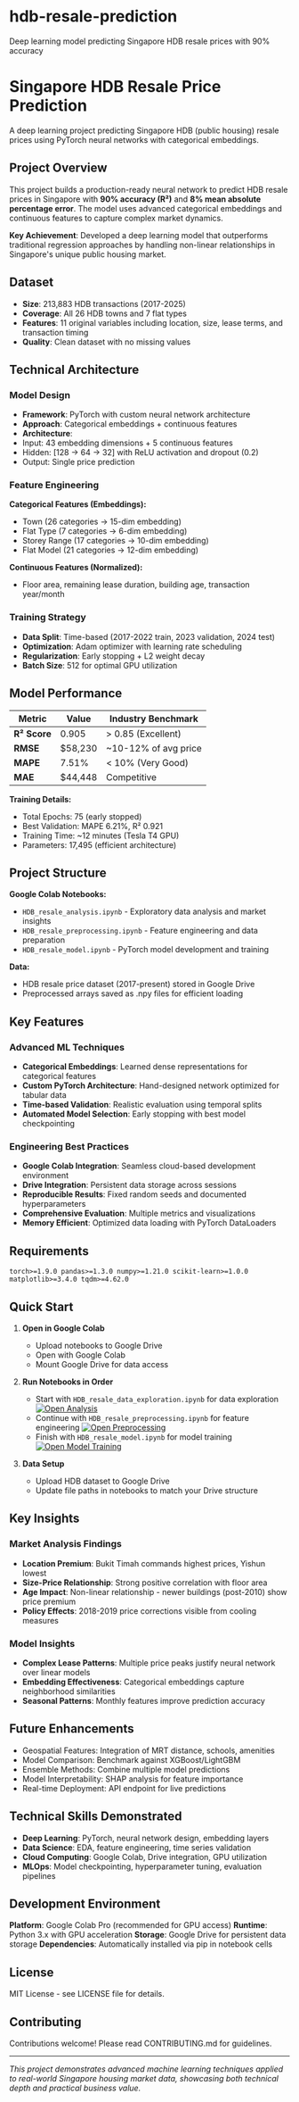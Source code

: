 # hdb-resale-prediction
Deep learning model predicting Singapore HDB resale prices with 90% accuracy

# Singapore HDB Resale Price Prediction

A deep learning project predicting Singapore HDB (public housing) resale prices using PyTorch neural networks with categorical embeddings.

## Project Overview

This project builds a production-ready neural network to predict HDB resale prices in Singapore with **90% accuracy (R²)** and **8% mean absolute percentage error**. The model uses advanced categorical embeddings and continuous features to capture complex market dynamics.

**Key Achievement**: Developed a deep learning model that outperforms traditional regression approaches by handling non-linear relationships in Singapore's unique public housing market.

## Dataset

- **Size**: 213,883 HDB transactions (2017-2025)
- **Coverage**: All 26 HDB towns and 7 flat types
- **Features**: 11 original variables including location, size, lease terms, and transaction timing
- **Quality**: Clean dataset with no missing values

## Technical Architecture

### Model Design
- **Framework**: PyTorch with custom neural network architecture
- **Approach**: Categorical embeddings + continuous features
- **Architecture**: 
 - Input: 43 embedding dimensions + 5 continuous features
 - Hidden: [128 → 64 → 32] with ReLU activation and dropout (0.2)
 - Output: Single price prediction

### Feature Engineering
**Categorical Features (Embeddings):**
- Town (26 categories → 15-dim embedding)
- Flat Type (7 categories → 6-dim embedding)
- Storey Range (17 categories → 10-dim embedding)
- Flat Model (21 categories → 12-dim embedding)

**Continuous Features (Normalized):**
- Floor area, remaining lease duration, building age, transaction year/month

### Training Strategy
- **Data Split**: Time-based (2017-2022 train, 2023 validation, 2024 test)
- **Optimization**: Adam optimizer with learning rate scheduling
- **Regularization**: Early stopping + L2 weight decay
- **Batch Size**: 512 for optimal GPU utilization


## Model Performance

| Metric | Value | Industry Benchmark |
|--------|-------|-------------------|
| **R² Score** | 0.905 | > 0.85 (Excellent) |
| **RMSE** | $58,230 | ~10-12% of avg price |
| **MAPE** | 7.51% | < 10% (Very Good) |
| **MAE** | $44,448 | Competitive |

**Training Details:**
- Total Epochs: 75 (early stopped)
- Best Validation: MAPE 6.21%, R² 0.921
- Training Time: ~12 minutes (Tesla T4 GPU)
- Parameters: 17,495 (efficient architecture)

## Project Structure

**Google Colab Notebooks:**
- `HDB_resale_analysis.ipynb` - Exploratory data analysis and market insights
- `HDB_resale_preprocessing.ipynb` - Feature engineering and data preparation  
- `HDB_resale_model.ipynb` - PyTorch model development and training

**Data:**
- HDB resale price dataset (2017-present) stored in Google Drive
- Preprocessed arrays saved as .npy files for efficient loading

## Key Features

### Advanced ML Techniques
- **Categorical Embeddings**: Learned dense representations for categorical features
- **Custom PyTorch Architecture**: Hand-designed network optimized for tabular data  
- **Time-based Validation**: Realistic evaluation using temporal splits
- **Automated Model Selection**: Early stopping with best model checkpointing

### Engineering Best Practices
- **Google Colab Integration**: Seamless cloud-based development environment
- **Drive Integration**: Persistent data storage across sessions
- **Reproducible Results**: Fixed random seeds and documented hyperparameters
- **Comprehensive Evaluation**: Multiple metrics and visualizations
- **Memory Efficient**: Optimized data loading with PyTorch DataLoaders

## Requirements
`
torch>=1.9.0
pandas>=1.3.0
numpy>=1.21.0
scikit-learn>=1.0.0
matplotlib>=3.4.0
tqdm>=4.62.0
`

## Quick Start

1. **Open in Google Colab**
   - Upload notebooks to Google Drive
   - Open with Google Colab
   - Mount Google Drive for data access

2. **Run Notebooks in Order**
   - Start with `HDB_resale_data_exploration.ipynb` for data exploration   [![Open Analysis](https://colab.research.google.com/assets/colab-badge.svg)](https://colab.research.google.com/github/JoshTKx/hdb-resale-prediction/blob/main/notebooks/HDB_resale_data_exploration.ipynb) 
   - Continue with `HDB_resale_preprocessing.ipynb` for feature engineering [![Open Preprocessing](https://colab.research.google.com/assets/colab-badge.svg)](https://colab.research.google.com/github/JoshTKx/hdb-resale-prediction/blob/main/notebooks/HDB_resale_preprocessing.ipynb) 
   - Finish with `HDB_resale_model.ipynb` for model training [![Open Model Training](https://colab.research.google.com/assets/colab-badge.svg)](https://colab.research.google.com/github/JoshTKx/hdb-resale-prediction/blob/main/notebooks/HDB_resale_model.ipynb) 

3. **Data Setup**
   - Upload HDB dataset to Google Drive
   - Update file paths in notebooks to match your Drive structure
   
   
## Key Insights

### Market Analysis Findings
- **Location Premium**: Bukit Timah commands highest prices, Yishun lowest
- **Size-Price Relationship**: Strong positive correlation with floor area
- **Age Impact**: Non-linear relationship - newer buildings (post-2010) show price premium
- **Policy Effects**: 2018-2019 price corrections visible from cooling measures

### Model Insights
- **Complex Lease Patterns**: Multiple price peaks justify neural network over linear models
- **Embedding Effectiveness**: Categorical embeddings capture neighborhood similarities
- **Seasonal Patterns**: Monthly features improve prediction accuracy

## Future Enhancements

- Geospatial Features: Integration of MRT distance, schools, amenities
- Model Comparison: Benchmark against XGBoost/LightGBM
- Ensemble Methods: Combine multiple model predictions
- Model Interpretability: SHAP analysis for feature importance
- Real-time Deployment: API endpoint for live predictions

## Technical Skills Demonstrated

- **Deep Learning**: PyTorch, neural network design, embedding layers
- **Data Science**: EDA, feature engineering, time series validation
- **Cloud Computing**: Google Colab, Drive integration, GPU utilization
- **MLOps**: Model checkpointing, hyperparameter tuning, evaluation pipelines

## Development Environment

**Platform**: Google Colab Pro (recommended for GPU access)
**Runtime**: Python 3.x with GPU acceleration
**Storage**: Google Drive for persistent data storage
**Dependencies**: Automatically installed via pip in notebook cells

## License

MIT License - see LICENSE file for details.

## Contributing

Contributions welcome! Please read CONTRIBUTING.md for guidelines.

---

*This project demonstrates advanced machine learning techniques applied to real-world Singapore housing market data, showcasing both technical depth and practical business value.*